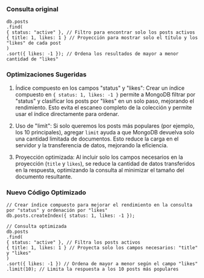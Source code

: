### Consulta original

```pseudo
db.posts
.find(
{ status: "active" }, // Filtro para encontrar solo los posts activos
{ title: 1, likes: 1 } // Proyección para mostrar solo el título y los "likes" de cada post
)
.sort({ likes: -1 }); // Ordena los resultados de mayor a menor cantidad de "likes"
```

### Optimizaciones Sugeridas

1. Índice compuesto en los campos "status" y "likes":
   Crear un índice compuesto en `{ status: 1, likes: -1 }` permite a MongoDB filtrar por "status" y clasificar los posts
   por "likes" en un solo paso, mejorando el rendimiento.
   Esto evita el escaneo completo de la colección y permite usar el índice directamente para ordenar.

2. Uso de "limit":
   Si solo queremos los posts más populares (por ejemplo, los 10 principales), agregar `limit` ayuda a que MongoDB devuelva solo una cantidad limitada de documentos. Esto reduce la carga en el servidor y la transferencia de datos, mejorando la eficiencia.

3. Proyección optimizada:
   Al incluir solo los campos necesarios en la proyección (`title` y `likes`), se reduce la cantidad de datos
   transferidos en la respuesta, optimizando la consulta al minimizar el tamaño del documento resultante.

### Nuevo Código Optimizado

```pseudo
// Crear índice compuesto para mejorar el rendimiento en la consulta por "status" y ordenación por "likes"
db.posts.createIndex({ status: 1, likes: -1 });

// Consulta optimizada
db.posts
.find(
{ status: "active" }, // Filtra los posts activos
{ title: 1, likes: 1 } // Proyecta solo los campos necesarios: "title" y "likes"
)
.sort({ likes: -1 }) // Ordena de mayor a menor según el campo "likes"
.limit(10); // Limita la respuesta a los 10 posts más populares

```
